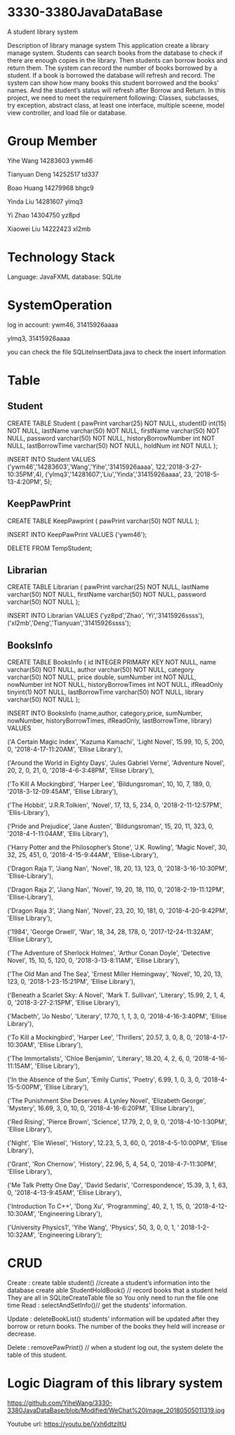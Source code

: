 # 3330-3380JavaDataBase
A student library system


Description of library manage system
This application create a library manage system.
Students can search books from the database to check if there are enough copies in the library. 
Then students can borrow books and return them. The system can record the number of books borrowed by a student. If a book is borrowed
the database will refresh and record. The system can show how many books this student borrowed and the books' names.
And the student’s status will refresh after Borrow and Return.
In this project, we need to meet the requirement following: 
Classes, subclasses, try exception, abstract class, at least one interface, multiple sceene, model view controller, and load file or database.


Group Member
================
Yihe Wang  14283603 ywm46   

Tianyuan Deng 14252517 td337

Boao Huang 14279968 bhgc9

Yinda Liu 14281607 ylmq3

Yi Zhao 14304750 yz8pd

Xiaowei Liu 14222423 xl2mb


Technology Stack
================

Language: JavaFXML
database: SQLite

SystemOperation
================
log in account: ywm46, 31415926aaaa

ylmq3, 31415926aaaa
		
you can check the file SQLiteInsertData.java   to check the insert information


Table
================
Student 
----------------
CREATE TABLE Student (
  pawPrint varchar(25) NOT NULL,
  studentID int(15) NOT NULL,
  lastName varchar(50) NOT NULL,
  firstName varchar(50) NOT NULL,
  password varchar(50) NOT NULL,
  historyBorrowNumber int NOT NULL,
  lastBorrowTime varchar(50) NOT NULL,
  holdNum int NOT NULL
);

INSERT INTO Student VALUES
('ywm46','14283603','Wang','Yihe','31415926aaaa', 122,'2018-3-27-10:35PM',4),
('ylmq3','14281607','Liu','Yinda','31415926aaaa', 23, '2018-5-13-4:20PM', 5);

KeepPawPrint
---------------------
CREATE TABLE KeepPawprint (
	pawPrint varchar(50) NOT NULL
);

INSERT INTO KeepPawPrint VALUES
('ywm46');

DELETE FROM TempStudent;


Librarian
-----------------------
CREATE TABLE Librarian (
	pawPrint varchar(25) NOT NULL,
	lastName varchar(50) NOT NULL,
	firstName varchar(50) NOT NULL,
	password varchar(50) NOT NULL
);

INSERT INTO Librarian VALUES
('yz8pd','Zhao', 'Yi','31415926ssss'),
('xl2mb','Deng','Tianyuan','31415926ssss');


BooksInfo
-------------------------

CREATE TABLE BooksInfo (
	id INTEGER PRIMARY KEY NOT NULL,
	name varchar(50) NOT NULL,
	author varchar(50) NOT NULL,
	category varchar(50) NOT NULL,
	price double,
	sumNumber int NOT NULL,
	nowNumber int NOT NULL,
	historyBorrowTimes int NOT NULL,
	ifReadOnly tinyint(1) NOT NULL,
	lastBorrowTime varchar(50) NOT NULL,
	library varchar(50) NOT NULL
);

INSERT INTO BooksInfo (name,author, category,price, sumNumber, nowNumber, historyBorrowTimes, ifReadOnly, lastBorrowTime, library) VALUES 

('A Certain Magic Index', 'Kazuma Kamachi', 'Light Novel', 15.99, 10, 5, 200, 0, '2018-4-17-11:20AM', 'Ellise Library'),

('Around the World in Eighty Days', 'Jules Gabriel Verne', 'Adventure Novel', 20, 2, 0, 21, 0, '2018-4-6-3:48PM', 'Ellise Library'),

('To Kill A Mockingbird', 'Harper Lee', 'Bildungsroman', 10, 10, 7, 189, 0, '2018-3-12-09:45AM', 'Ellise Library'),

('The Hobbit', 'J.R.R.Tolkien', 'Novel', 17, 13, 5, 234, 0, '2018-2-11-12:57PM', 'Ellis-Library'),

('Pride and Prejudice', 'Jane Austen', 'Bildungsroman', 15, 20, 11, 323, 0, '2018-4-1-11:04AM', 'Ellis Library'),

('Harry Potter and the Philosopher’s Stone', 'J.K. Rowling', 'Magic Novel', 30, 32, 25, 451, 0, '2018-4-15-9:44AM', 'Ellise-Library'),

('Dragon Raja 1', 'Jiang Nan', 'Novel', 18, 20, 13, 123, 0, '2018-3-16-10:30PM', 'Ellise-Library'),

('Dragon Raja 2', 'Jiang Nan', 'Novel', 19, 20, 18, 110, 0, '2018-2-19-11:12PM', 'Ellise-Library'),

('Dragon Raja 3', 'Jiang Nan', 'Novel', 23, 20, 10, 181, 0, '2018-4-20-9:42PM', 'Ellise Library'),

('1984', 'George Orwell', 'War', 18, 34, 28, 178, 0, '2017-12-24-11:32AM', 'Ellise Library'),

('The Adventure of Sherlock Holmes', 'Arthur Conan Doyle', 'Detective Novel', 15, 10, 5, 120, 0, '2018-3-13-8:11AM', 'Ellise Library'),

('The Old Man and The Sea', 'Ernest Miller Hemingway', 'Novel', 10, 20, 13, 123, 0, '2018-1-23-15:21PM', 'Ellise Library'),

('Beneath a Scarlet Sky: A Novel', 'Mark T. Sullivan', 'Literary', 15.99, 2, 1, 4, 0, '2018-3-27-2:15PM', 'Ellise Library'), 

('Macbeth', 'Jo Nesbo', 'Literary', 17.70, 1, 1, 3, 0, '2018-4-16-3:40PM', 'Ellise Library'), 

('To Kill a Mockingbird', 'Harper Lee', 'Thrillers', 20.57, 3, 0, 8, 0, '2018-4-17-10:30AM', 'Ellise Library'),

('The Immortalists', 'Chloe Benjamin', 'Literary', 18.20, 4, 2, 6, 0, '2018-4-16-11:15AM', 'Ellise Library'), 

('In the Absence of the Sun', 'Emily Curtis', 'Poetry', 6.99, 1, 0, 3, 0, '2018-4-15-5:00PM', 'Ellise Library'),

('The Punishment She Deserves: A Lynley Novel', 'Elizabeth George', 'Mystery', 16.69, 3, 0, 10, 0, '2018-4-16-6:20PM', 'Ellise Library'), 

('Red Rising', 'Pierce Brown', 'Science', 17.79, 2, 0, 9, 0, '2018-4-10-1:30PM', 'Ellise Library'),

('Night', 'Elie Wiesel', 'History', 12.23, 5, 3, 60, 0, '2018-4-5-10:00PM', 'Ellise Library'),

('Grant', 'Ron Chernow', 'History', 22.96, 5, 4, 54, 0, '2018-4-7-11:30PM', 'Ellise Library'),

('Me Talk Pretty One Day', 'David Sedaris', 'Correspondence', 15.39, 3, 1, 63, 0, '2018-4-13-9:45AM', 'Ellise Library'),

('Introduction To C++', 'Dong Xu', 'Programming', 40, 2, 1, 15, 0, '2018-4-12-10:30AM', 'Engineering Library'),

('University Physics1', 'Yihe Wang', 'Physics', 50, 3, 0, 0, 1, ' 2018-1-2-10:32AM', 'Engineering Library');


CRUD
=====================

Create :
	create table student() //create a student’s information into the database 
	create able StudentHoldBook() // record books that a student held 
        They are all in SQLiteCreateTable file so You only need to run the file one time
Read :
	selectAndSetInfo()// get the students’ information.

Update :
	deleteBookList()
	students’ information will be updated after they borrow or return books. The number of 			the books they held will increase or decrease.

Delete :
	removePawPrint() // when a student log out, the system delete the table of this student.
       
       
       

Logic Diagram of this library system
====================================
https://github.com/YiheWang/3330-3380JavaDataBase/blob/Modified/WeChat%20Image_20180505011319.jpg


Youtube url:
https://youtu.be/Vxh6dtziltU

